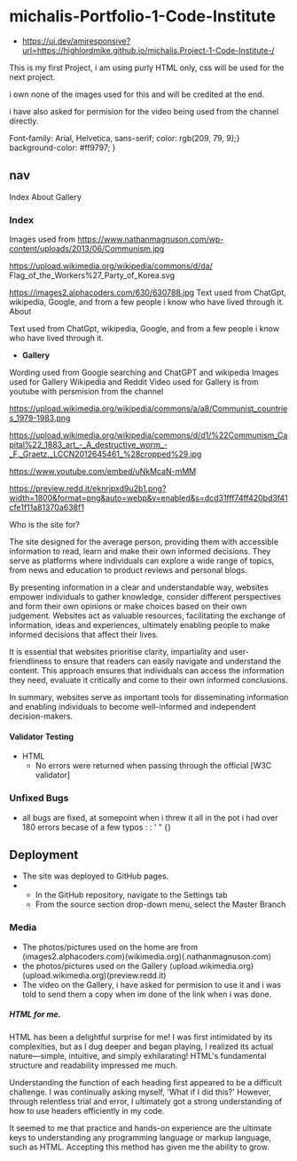 #  michalis-Portfolio-1-Code-Institute

- https://ui.dev/amiresponsive?url=https://highlordmike.github.io/michalis.Project-1-Code-Institute-/

This is my first Project, i am using purly HTML only, css will be used for the next project.

i own none of the images used for this and will be credited at the end.

i have also asked for permision for the video being used from the channel directly.

Font-family: Arial, Helvetica, sans-serif;
 color: rgb(209, 79, 9);}
 background-color: #ff9797;
    }

## nav  
Index
About
Gallery

### Index

Images used from
https://www.nathanmagnuson.com/wp-content/uploads/2013/06/Communism.jpg

https://upload.wikimedia.org/wikipedia/commons/d/da/
Flag_of_the_Workers%27_Party_of_Korea.svg

https://images2.alphacoders.com/630/630788.jpg
Text used from ChatGpt, wikipedia, Google, and from a few people i know who have lived through it.
About

Text used from ChatGpt, wikipedia, Google, and from a few people i know who have lived through it.

- __Gallery__

Wording used from Google searching and ChatGPT and wikipedia
Images used for Gallery Wikipedia and Reddit
Video used for Gallery is from youtube with persmision from the channel 

https://upload.wikimedia.org/wikipedia/commons/a/a8/Communist_countries_1979-1983.png

https://upload.wikimedia.org/wikipedia/commons/d/d1/%22Communism_Capital%22_1883_art_-_A_destructive_worm_-_F._Graetz._LCCN2012645461_%28cropped%29.jpg

https://www.youtube.com/embed/uNkMcaN-mMM

https://preview.redd.it/eknrjpxd9u2b1.png?width=1800&format=png&auto=webp&v=enabled&s=dcd31fff74ff420bd3f41cfe1f11a81370a638f1

Who is the site for?

The site designed for the average person, providing them with accessible information to read, learn and make their own informed decisions. They serve as platforms where individuals can explore a wide range of topics, from news and education to product reviews and personal blogs.

By presenting information in a clear and understandable way, websites empower individuals to gather knowledge, consider different perspectives and form their own opinions or make choices based on their own judgement. Websites act as valuable resources, facilitating the exchange of information, ideas and experiences, ultimately enabling people to make informed decisions that affect their lives.

It is essential that websites prioritise clarity, impartiality and user-friendliness to ensure that readers can easily navigate and understand the content. This approach ensures that individuals can access the information they need, evaluate it critically and come to their own informed conclusions.

In summary, websites serve as important tools for disseminating information and enabling individuals to become well-informed and independent decision-makers. 

#### Validator Testing 

- HTML
  - No errors were returned when passing through the official [W3C validator]

### Unfixed Bugs
- all bugs are fixed, at somepoint when i threw it all in the pot i had over 180 errors becase of a few typos : :  ' " {}
  
## Deployment
- The site was deployed to GitHub pages.
- - In the GitHub repository, navigate to the Settings tab 
  - From the source section drop-down menu, select the Master Branch

 ### Media

- The photos/pictures used on the home are from (images2.alphacoders.com)(wikimedia.org)(.nathanmagnuson.com)
- the photos/pictures used on the Gallery (upload.wikimedia.org)(upload.wikimedia.org)(preview.redd.it)
- The video on the Gallery, i have asked for permision to use it and i was told to send them a copy when im done of the link when i was done.
##### HTML for me.

HTML has been a delightful surprise for me! I was first intimidated by its complexities, but as I dug deeper and began playing, I realized its actual nature—simple, intuitive, and simply exhilarating! HTML's fundamental structure and readability impressed me much.

Understanding the function of each heading first appeared to be a difficult challenge. I was continually asking myself, 'What if I did this?' However, through relentless trial and error, I ultimately got a strong understanding of how to use headers efficiently in my code.

It seemed to me that practice and hands-on experience are the ultimate keys to understanding any programming language or markup language, such as HTML. Accepting this method has given me the ability to grow.                             
